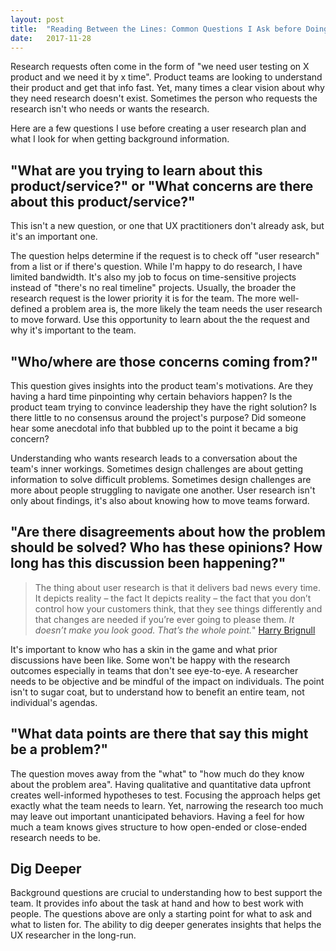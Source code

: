 ```yaml
---
layout: post
title:  "Reading Between the Lines: Common Questions I Ask before Doing User Research"
date:   2017-11-28
---
```


Research requests often come in the form of "we need user testing on X  product and we need it by x time". Product teams are looking to  understand their product and get that info fast. Yet, many times a clear vision about why they need research doesn't exist. Sometimes the person who requests the research isn't who needs or wants the research.

Here are a few questions I use before creating a user research plan and what I look for when getting background information.

## "What are you trying to learn about this product/service?" or "What concerns are there about this product/service?"

This isn't a new question, or one that UX practitioners don't already ask, but it's an important one. 

The question helps determine if the request is to check off "user research" from a list or if there's question. While I'm happy to do research, I have limited bandwidth. It's also my job to focus on time-sensitive projects instead of "there's no real timeline" projects. Usually, the broader the research request is the lower  priority it is for the team. The more well-defined a problem area is, the more likely the team needs the user research to move forward. Use this opportunity to learn about the the request and why it's important to the team.

## "Who/where are those concerns coming from?" 
This question gives insights into the product team's motivations. Are they having a hard time pinpointing why certain behaviors happen? Is the product team trying to convince leadership they have the right solution? Is there little to no consensus around the project's purpose? Did someone hear some anecdotal info that bubbled up to the point it became a big concern? 

Understanding who wants research leads to a conversation about the team's inner workings. Sometimes design challenges are about getting information to solve difficult problems. Sometimes design challenges are more about people struggling to navigate one another. User research isn't only about findings, it's also about knowing how to move teams forward. 

## "Are there disagreements about how the problem should be  solved? Who has these opinions? How long has this discussion been  happening?"

> The thing about user research is that it delivers bad news every time.  It depicts reality – the fact
> It depicts reality – the fact that you don’t control how your customers  think, that they see things
> differently and that changes are needed if you’re ever going to please them.
> *It doesn’t make you look good. That’s the whole point.*"
> [Harry Brignull](http://www.90percentofeverything.com/2016/07/12/the-thing-that-makes-user-research-unique/)

It's important to know who has a skin in the game and what prior discussions have been like.  Some won't be happy with the research outcomes especially in teams that don't see eye-to-eye. A researcher needs to be objective and be mindful of the impact on individuals. The point isn't to sugar coat, but to understand how to benefit an entire team, not individual's agendas.

## "What data points are there that say this might be a problem?"
The question moves away from the "what" to "how much do they know about the problem area".  Having qualitative and quantitative data upfront creates well-informed hypotheses to test. Focusing the approach helps get exactly what the team needs to learn. Yet, narrowing the research too much may leave out important unanticipated behaviors. Having a feel for how much a team knows gives structure to how open-ended or close-ended research needs to be.

## Dig Deeper
Background questions are crucial to understanding how to best support the team. It provides info about the task at hand and how to best work with people. The questions above are only a starting point for what to ask and what to listen for. The ability to dig deeper generates insights that helps the UX researcher in the long-run.


